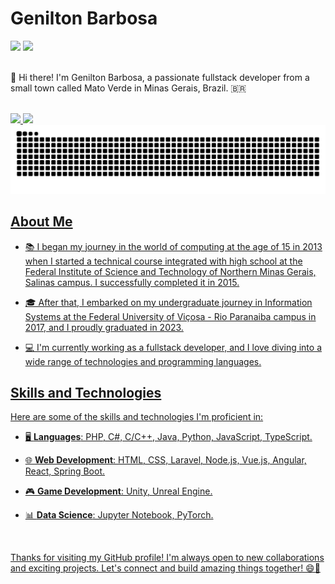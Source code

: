 # Genilton Barbosa
<div>
<a href = "mailto:geniltonbarbosadasilva@gmail.com"><img loading="lazy" src="https://img.shields.io/badge/Gmail-D14836?style=for-the-badge&logo=gmail&logoColor=white" target="_blank"></a>
<a href="https://www.linkedin.com/in/geniltonbarbosadasilva" target="_blank"><img loading="lazy" src="https://img.shields.io/badge/-LinkedIn-%230077B5?style=for-the-badge&logo=linkedin&logoColor=white" target="_blank"></a>   
</div>

<br/>

👋 Hi there! I'm Genilton Barbosa, a passionate fullstack developer from a small town called Mato Verde in Minas Gerais, Brazil. 🇧🇷

<br/>

<div>
<a href="https://github.com/geniltonbarbosadasilva">
<img loading="lazy" height="200em" src="https://github-readme-stats.vercel.app/api?username=geniltonbarbosadasilva&show_icons=true&theme=dracula&include_all_commits=true&count_private=true"/>
<img loading="lazy" height="200em" src="https://github-readme-stats.vercel.app/api/top-langs/?username=geniltonbarbosadasilva&theme=dracula&layout=compact"/>
</div>

<picture>
  <source media="(prefers-color-scheme: dark)" srcset="https://github.com/geniltonbarbosadasilva/geniltonbarbosadasilva/blob/output/github-contribution-grid-snake-dark.svg" />
  <source media="(prefers-color-scheme: light)" srcset="https://github.com/geniltonbarbosadasilva/geniltonbarbosadasilva/blob/output/github-contribution-grid-snake.svg" />
  <img alt="github-snake" src="https://github.com/geniltonbarbosadasilva/geniltonbarbosadasilva/blob/output/github-contribution-grid-snake.svg" />
</picture>

<br/>

## About Me

- 📚 I began my journey in the world of computing at the age of 15 in 2013 when I started a technical course integrated with high school at the Federal Institute of Science and Technology of Northern Minas Gerais, Salinas campus. I successfully completed it in 2015.

- 🎓 After that, I embarked on my undergraduate journey in Information Systems at the Federal University of Viçosa - Rio Paranaiba campus in 2017, and I proudly graduated in 2023.

- 💻 I'm currently working as a fullstack developer, and I love diving into a wide range of technologies and programming languages.

## Skills and Technologies

Here are some of the skills and technologies I'm proficient in:

- 🖥️ **Languages**: PHP, C#, C/C++, Java, Python, JavaScript, TypeScript.

- 🌐 **Web Development**: HTML, CSS, Laravel, Node.js, Vue.js, Angular, React, Spring Boot.

- 🎮 **Game Development**: Unity, Unreal Engine.

- 📊 **Data Science**: Jupyter Notebook, PyTorch.

<br/>

Thanks for visiting my GitHub profile! I'm always open to new collaborations and exciting projects. Let's connect and build amazing things together! 😄🚀
